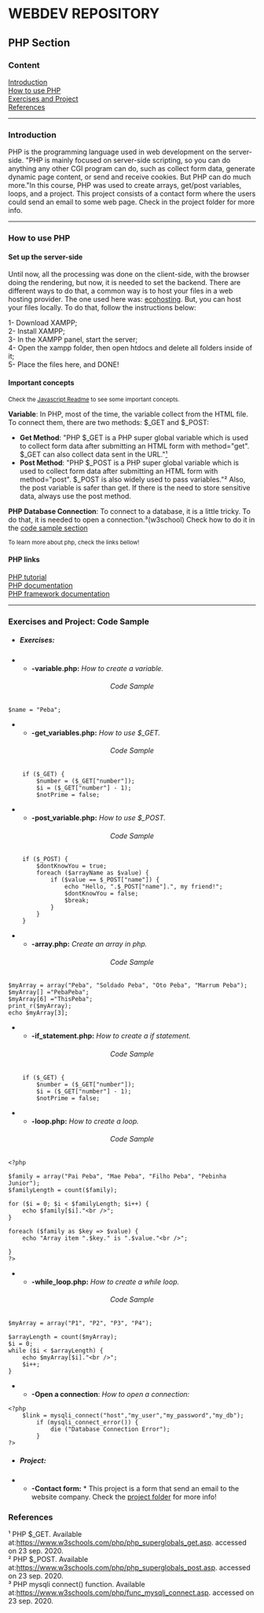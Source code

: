 # WEBDEV REPOSITORY

<h2>PHP Section</h2>

<h3>Content</h3>

<a href="#intro">Introduction</a>  
<a href="#howto">How to use PHP</a>  
<a href="#exe">Exercises and Project</a>  
<a href="#biblio">References</a>  

---

<a name="intro"><h3>Introduction</h3></a>

PHP is the programming language used in web development on the server-side. "PHP is mainly focused on server-side scripting, so you can do anything any other CGI program can do, such as collect form data, generate dynamic page content, or send and receive cookies. But PHP can do much more."In this course, PHP was used to create arrays, get/post variables, loops, and a project.
This project consists of a contact form where the users could send an email to some web page. Check in the project folder for more info. 

---

<a name="howto"><h3>How to use PHP</h3></a>

<h4> Set up the server-side </h4>
 
 Until now, all the processing was done on the client-side, with the browser doing the rendering, but now, it is needed to set the backend. There are different ways to do that, a common way is to host your files in a web hosting provider. The one used here was: [ecohosting](https://www.ecowebhosting.co.uk/). But, you can host your files locally. To do that, follow the instructions below:
 
 1- Download XAMPP;  
 2- Install XAMPP;  
 3- In the XAMPP panel, start the server;  
 4- Open the xampp folder, then open htdocs and delete all folders inside of it;  
 5- Place the files here, and DONE!  

 <h4> Important concepts</h4>
 
 <sup>Check the [Javascript Readme](https://github.com/ItaloSSilva19/webdev/blob/master/JAVASCRIPT/README.md#howto) to see some important concepts.</sup>
 
 **Variable**: In PHP, most of the time, the variable collect from the HTML file. To connect them, there are two methods: $_GET and $_POST:
 *  **Get Method**: "PHP $_GET is a PHP super global variable which is used to collect form data after submitting an HTML form with method="get". $_GET can also collect data sent in the URL."<a href="#biblio">¹</a>
 *  **Post Method**: "PHP $_POST is a PHP super global variable which is used to collect form data after submitting an HTML form with method="post". $_POST is also widely used to pass variables."² Also, the post variable is safer than get. If there is the need to store sensitive data, always use the post method.
 
 **PHP Database Connection**: To connect to a database, it is a little tricky. To do that, it is needed to open a connection.³(w3school) Check how to do it in the <a href="#exe">code sample section</a>
 
 <sup>To learn more about php, check the links bellow!</sup>
 
  <h4> PHP links</h4>
  
[PHP tutorial](https://www.w3schools.com/php/default.asp)  
[PHP documentation](https://www.php.net/)  
[PHP framework documentation](https://laravel.com/)  

---
 
<a name="exe"><h3>Exercises and Project: Code Sample</h3></a>

*  <h5>Exercises:</h5>

*  *  **-variable.php:** *How to create a variable.*

<h6 align="center">Code Sample</h6>

```
$name = "Peba";
```

*  *  **-get_variables.php:** *How to use $_GET.*

<h6 align="center">Code Sample</h6>

```
    if ($_GET) {
        $number = ($_GET["number"]);
        $i = ($_GET["number"] - 1);
        $notPrime = false;
```

*  *  **-post_variable.php:** *How to use $_POST.*

<h6 align="center">Code Sample</h6>

```
    if ($_POST) {
        $dontKnowYou = true;
        foreach ($arrayName as $value) {
            if ($value == $_POST["name"]) {
                echo "Hello, ".$_POST["name"].", my friend!";
                $dontKnowYou = false;
                $break;
            }
        }
    }
```

*  *  **-array.php:** *Create an array in php.*

<h6 align="center">Code Sample</h6>

```
$myArray = array("Peba", "Soldado Peba", "Oto Peba", "Marrum Peba");
$myArray[] ="PebaPeba";
$myArray[6] ="ThisPeba";
print_r($myArray);
echo $myArray[3];
```

*  *  **-if_statement.php:** *How to create a if statement.*

<h6 align="center">Code Sample</h6>

```
    if ($_GET) {
        $number = ($_GET["number"]);
        $i = ($_GET["number"] - 1);
        $notPrime = false;
```

*  *  **-loop.php:** *How to create a loop.*

<h6 align="center">Code Sample</h6>

```
<?php

$family = array("Pai Peba", "Mae Peba", "Filho Peba", "Pebinha Junior");
$familyLength = count($family);

for ($i = 0; $i < $familyLength; $i++) {
    echo $family[$i]."<br />";
}

foreach ($family as $key => $value) {
    echo "Array item ".$key." is ".$value."<br />";
    
}
?>
```

*  *  **-while_loop.php:** *How to create a while loop.*

<h6 align="center">Code Sample</h6>

```
$myArray = array("P1", "P2", "P3", "P4");

$arrayLength = count($myArray);
$i = 0;
while ($i < $arrayLength) {
    echo $myArray[$i]."<br />";
    $i++;
}
```
*  *  **-Open a connection**: *How to open a connection:*

```
<?php
	$link = mysqli_connect("host","my_user","my_password","my_db");
		if (mysqli_connect_error()) {
			die ("Database Connection Error");
		}
?>
```


*  <h5>Project:</h5>

*  *  **-Contact form:** * This project is a form that send an email to the website company. Check the [project folder](https://github.com/ItaloSSilva19/webdev/tree/master/PHP/miniProject_A_Contact_Form) for more info!


<a name="biblio"><h3>References</h3></a>

¹ PHP $_GET. Available at:https://www.w3schools.com/php/php_superglobals_get.asp. accessed on 23 sep. 2020.  
² PHP $_POST. Available at:https://www.w3schools.com/php/php_superglobals_post.asp. accessed on 23 sep. 2020.  
³ PHP mysqli connect() function. Available at:https://www.w3schools.com/php/func_mysqli_connect.asp. accessed on 23 sep. 2020.  

